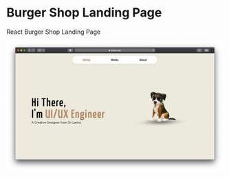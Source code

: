 # Burger Shop Landing Page


React Burger Shop Landing Page

<img align="center" alt= "Heshan Tharindu kalubowila" src="https://raw.githubusercontent.com/heshant3/Portfolio-web/1af2eaff0a6af91525c2d395438a17c9730074f7/photo_2022-09-16_21-13-21.jpg"/>
